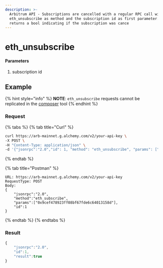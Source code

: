```yaml
---
description: >-
  Arbitrum API - Subscriptions are cancelled with a regular RPC call with
  eth_unsubscribe as method and the subscription id as first parameter. It
  returns a bool indicating if the subscription was cance
---
```


# eth\_unsubscribe

#### Parameters <a href="parameters-1" id="parameters-1"></a>

1. subscription id

## Example <a href="example-1" id="example-1"></a>

{% hint style="info" %}
**NOTE**: `eth_unsubscribe` requests cannot be replicated in the [composer](https://composer.alchemyapi.io) tool
{% endhint %}

### Request

{% tabs %}
{% tab title="Curl" %}
```bash
curl https://arb-mainnet.g.alchemy.com/v2/your-api-key \
-X POST \
-H "Content-Type: application/json" \
-d '{"jsonrpc":"2.0","id": 1, "method": "eth_unsubscribe", "params": ["0x9cef478923ff08bf67fde6c64013158d"]}'
```
{% endtab %}

{% tab title="Postman" %}
```http
URL: https://arb-mainnet.g.alchemy.com/v2/your-api-key
RequestType: POST
Body: 
{
    "jsonrpc":"2.0",
    "method":"eth_subscribe",
    "params":["0x9cef478923ff08bf67fde6c64013158d"],
    "id":1
}
```
{% endtab %}
{% endtabs %}

### Result

```javascript
{
    "jsonrpc":"2.0",
    "id":1,
    "result":true
}
```
